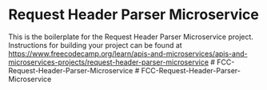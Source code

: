 # Request Header Parser Microservice

This is the boilerplate for the Request Header Parser Microservice project. Instructions for building your project can be found at https://www.freecodecamp.org/learn/apis-and-microservices/apis-and-microservices-projects/request-header-parser-microservice
#   F C C - R e q u e s t - H e a d e r - P a r s e r - M i c r o s e r v i c e  
 #   F C C - R e q u e s t - H e a d e r - P a r s e r - M i c r o s e r v i c e  
 